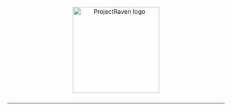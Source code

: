 <p align="center">
	<a href="https://github.com/ldonis/ProjectRaven" target="_blank">
		<img alt="ProjectRaven logo" width="200px" src="https://cdn.lesli.tech/projectraven/brand/projectraven-imagotipo-nomargin.svg" />
	</a>
</p>

<h3 align="center"></h3>

<hr/>
